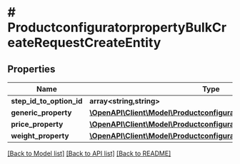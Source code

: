 # # ProductconfiguratorpropertyBulkCreateRequestCreateEntity


## Properties 


Name | Type | Description | Notes
------------ | ------------- | ------------- | -------------
**step_id_to_option_id**| **array<string,string>** |   | [optional]
**generic_property**| [**\OpenAPI\Client\Model\ProductconfiguratorpropertyGenericProperty**](ProductconfiguratorpropertyGenericProperty.md) |   | [optional]
**price_property**| [**\OpenAPI\Client\Model\ProductconfiguratorpropertyPriceProperty**](ProductconfiguratorpropertyPriceProperty.md) |   | [optional]
**weight_property**| [**\OpenAPI\Client\Model\ProductconfiguratorpropertyWeightProperty**](ProductconfiguratorpropertyWeightProperty.md) |   | [optional]


[[Back to Model list]](../../README.md#models) [[Back to API list]](../../README.md#endpoints) [[Back to README]](../../README.md)

